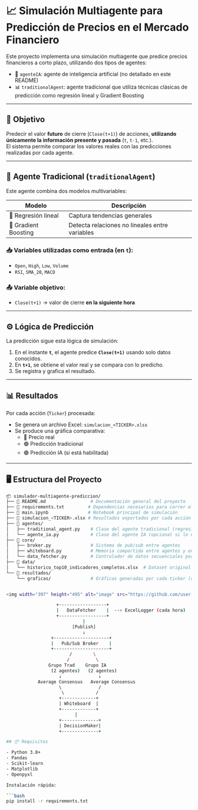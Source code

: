 # 📈 Simulación Multiagente para Predicción de Precios en el Mercado Financiero

Este proyecto implementa una simulación multiagente que predice precios financieros a corto plazo, utilizando dos tipos de agentes:

- 🧠 `agenteIA`: agente de inteligencia artificial (no detallado en este README)
- 📊 `traditionalAgent`: agente tradicional que utiliza técnicas clásicas de predicción como regresión lineal y Gradient Boosting

---

## 🚀 Objetivo

Predecir el valor **futuro** de cierre (`Close(t+1)`) de acciones, **utilizando únicamente la información presente y pasada** (`t`, `t-1`, etc.).  
El sistema permite comparar los valores reales con las predicciones realizadas por cada agente.

---

## 🧠 Agente Tradicional (`traditionalAgent`)

Este agente combina dos modelos multivariables:

| Modelo                       | Descripción |
|-----------------------------|-------------|
| 🔹 Regresión lineal         | Captura tendencias generales |
| 🔸 Gradient Boosting        | Detecta relaciones no lineales entre variables |

### 📥 Variables utilizadas como entrada (en `t`):

- `Open`, `High`, `Low`, `Volume`
- `RSI`, `SMA_20`, `MACD`

### 📤 Variable objetivo:

- `Close(t+1)` → valor de cierre **en la siguiente hora**

---

## ⚙️ Lógica de Predicción

La predicción sigue esta lógica de simulación:

1. En el instante **`t`**, el agente predice **`Close(t+1)`** usando solo datos conocidos.
2. En **`t+1`**, se obtiene el valor real y se compara con lo predicho.
3. Se registra y grafica el resultado.

---

## 📊 Resultados

Por cada acción (`Ticker`) procesada:

- Se genera un archivo Excel: `simulacion_<TICKER>.xlsx`  
- Se produce una gráfica comparativa:
  - 🔵 Precio real
  - 🟢 Predicción tradicional
  - 🟣 Predicción IA (si está habilitada)

---

## 🖥️ Estructura del Proyecto

```bash
📦 simulador-multiagente-prediccion/
├── 📘 README.md                 # Documentación general del proyecto
├── 📄 requirements.txt         # Dependencias necesarias para correr el entorno
├── 📓 main.ipynb               # Notebook principal de simulación
├── 📄 simulacion_<TICKER>.xlsx # Resultados exportados por cada acción (generados)
├── 📁 agentes/
│   ├── traditional_agent.py    # Clase del agente tradicional (regresión + boosting)
│   └── agente_ia.py            # Clase del agente IA (opcional si lo usas)
├── 📁 core/
│   ├── broker.py               # Sistema de pub/sub entre agentes
│   ├── whiteboard.py           # Memoria compartida entre agentes y entorno
│   └── data_fetcher.py         # Controlador de datos secuenciales por ticker
├── 📁 data/
│   └── historico_top10_indicadores_completos.xlsx  # Dataset original
└── 📁 resultados/
    └── graficas/               # Gráficas generadas por cada ticker (opcional)


<img width="397" height="495" alt="image" src="https://github.com/user-attachments/assets/59840891-1a72-4fd5-ae98-cb784fcdf38e" />

                   +------------------+
                   |   DataFetcher    |  --> ExcelLogger (cada hora)
                   +------------------+
                             |
                         [Publish]
                             ↓
                 +---------------------+
                 |   Pub/Sub Broker    |
                 +---------------------+
                        /        \
                       /          \
                Grupo Trad    Grupo IA
                 (2 agentes)   (2 agentes)
                    ↓              ↓
            Average Consensus   Average Consensus
                    \              /
                     \            /
                    +-------------+
                    | Whiteboard  |
                    +-------------+
                          |
                    +--------------+
                    | DecisionMaker|
                    +--------------+

## 📦 Requisitos

- Python 3.8+
- Pandas
- Scikit-learn
- Matplotlib
- Openpyxl

Instalación rápida:

```bash
pip install -r requirements.txt
